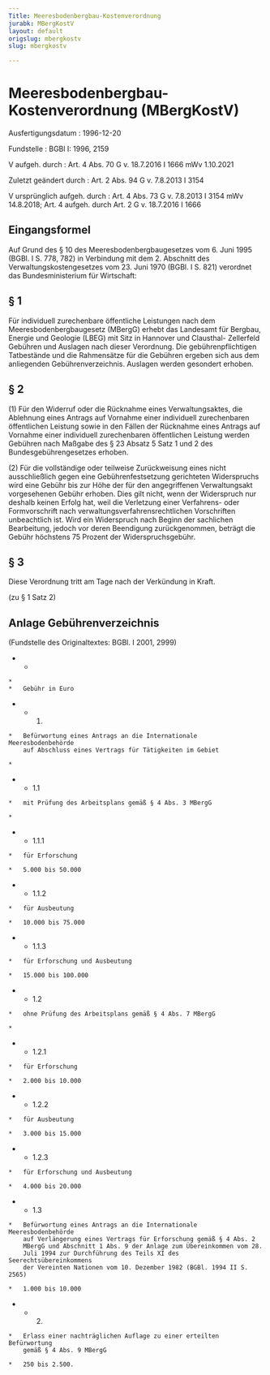 ```yaml
---
Title: Meeresbodenbergbau-Kostenverordnung
jurabk: MBergKostV
layout: default
origslug: mbergkostv
slug: mbergkostv

---
```


# Meeresbodenbergbau-Kostenverordnung (MBergKostV)

Ausfertigungsdatum
:   1996-12-20

Fundstelle
:   BGBl I: 1996, 2159

V aufgeh. durch
:   Art. 4 Abs. 70 G v. 18.7.2016 I 1666 mWv 1.10.2021

Zuletzt geändert durch
:   Art. 2 Abs. 94 G v. 7.8.2013 I 3154

V ursprünglich aufgeh. durch
:   Art. 4 Abs. 73 G v. 7.8.2013 I 3154 mWv 14.8.2018; Art. 4 aufgeh. durch Art. 2 G v. 18.7.2016 I 1666


## Eingangsformel

Auf Grund des § 10 des Meeresbodenbergbaugesetzes vom 6. Juni 1995
(BGBl. I S. 778, 782) in Verbindung mit dem 2. Abschnitt des
Verwaltungskostengesetzes vom 23. Juni 1970 (BGBl. I S. 821) verordnet
das Bundesministerium für Wirtschaft:


## § 1

Für individuell zurechenbare öffentliche Leistungen nach dem
Meeresbodenbergbaugesetz (MBergG) erhebt das Landesamt für Bergbau,
Energie und Geologie (LBEG) mit Sitz in Hannover und Clausthal-
Zellerfeld Gebühren und Auslagen nach dieser Verordnung. Die
gebührenpflichtigen Tatbestände und die Rahmensätze für die Gebühren
ergeben sich aus dem anliegenden Gebührenverzeichnis. Auslagen werden
gesondert erhoben.


## § 2

(1) Für den Widerruf oder die Rücknahme eines Verwaltungsaktes, die
Ablehnung eines Antrags auf Vornahme einer individuell zurechenbaren
öffentlichen Leistung sowie in den Fällen der Rücknahme eines Antrags
auf Vornahme einer individuell zurechenbaren öffentlichen Leistung
werden Gebühren nach Maßgabe des § 23 Absatz 5 Satz 1 und 2 des
Bundesgebührengesetzes erhoben.

(2) Für die vollständige oder teilweise Zurückweisung eines nicht
ausschließlich gegen eine Gebührenfestsetzung gerichteten Widerspruchs
wird eine Gebühr bis zur Höhe der für den angegriffenen Verwaltungsakt
vorgesehenen Gebühr erhoben. Dies gilt nicht, wenn der Widerspruch nur
deshalb keinen Erfolg hat, weil die Verletzung einer Verfahrens- oder
Formvorschrift nach verwaltungsverfahrensrechtlichen Vorschriften
unbeachtlich ist. Wird ein Widerspruch nach Beginn der sachlichen
Bearbeitung, jedoch vor deren Beendigung zurückgenommen, beträgt die
Gebühr höchstens 75 Prozent der Widerspruchsgebühr.


## § 3

Diese Verordnung tritt am Tage nach der Verkündung in Kraft.

(zu § 1 Satz 2)

## Anlage Gebührenverzeichnis

(Fundstelle des Originaltextes: BGBl. I 2001, 2999)

*    *
    *
    *   Gebühr in Euro


*    *   1.

    *   Befürwortung eines Antrags an die Internationale Meeresbodenbehörde
        auf Abschluss eines Vertrags für Tätigkeiten im Gebiet

    *

*    *   1.1

    *   mit Prüfung des Arbeitsplans gemäß § 4 Abs. 3 MBergG

    *

*    *   1.1.1

    *   für Erforschung

    *   5.000 bis 50.000


*    *   1.1.2

    *   für Ausbeutung

    *   10.000 bis 75.000


*    *   1.1.3

    *   für Erforschung und Ausbeutung

    *   15.000 bis 100.000


*    *   1.2

    *   ohne Prüfung des Arbeitsplans gemäß § 4 Abs. 7 MBergG

    *

*    *   1.2.1

    *   für Erforschung

    *   2.000 bis 10.000


*    *   1.2.2

    *   für Ausbeutung

    *   3.000 bis 15.000


*    *   1.2.3

    *   für Erforschung und Ausbeutung

    *   4.000 bis 20.000


*    *   1.3

    *   Befürwortung eines Antrags an die Internationale Meeresbodenbehörde
        auf Verlängerung eines Vertrags für Erforschung gemäß § 4 Abs. 2
        MBergG und Abschnitt 1 Abs. 9 der Anlage zum Übereinkommen vom 28.
        Juli 1994 zur Durchführung des Teils XI des Seerechtsübereinkommens
        der Vereinten Nationen vom 10. Dezember 1982 (BGBl. 1994 II S. 2565)

    *   1.000 bis 10.000


*    *   2.

    *   Erlass einer nachträglichen Auflage zu einer erteilten Befürwortung
        gemäß § 4 Abs. 9 MBergG

    *   250 bis 2.500.




